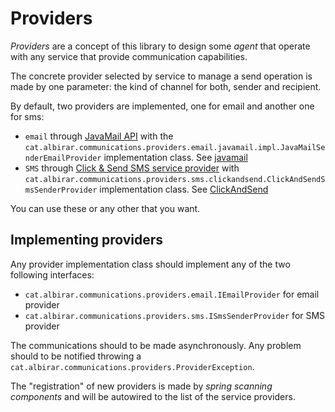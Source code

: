 # Providers

_Providers_ are a concept of this library to design some _agent_ that operate with any service that provide communication capabilities.

The concrete provider selected by service to manage a send operation is made by one parameter: the kind of channel for both, sender and recipient.

By default, two providers are implemented, one for email and another one for sms:

* `email` through [JavaMail API](https://javaee.github.io/javamail) with the `cat.albirar.communications.providers.email.javamail.impl.JavaMailSenderEmailProvider` implementation class.  See [javamail](javamail/index.html)
* `SMS` through [Click & Send SMS service provider](https://clicksend.com) with `cat.albirar.communications.providers.sms.clickandsend.ClickAndSendSmsSenderProvider` implementation class. See [ClickAndSend](clickandsend/index.html)

You can use these or any other that you want.

## Implementing providers

Any provider implementation class should implement any of the two following interfaces:

* `cat.albirar.communications.providers.email.IEmailProvider` for email provider
* `cat.albirar.communications.providers.sms.ISmsSenderProvider` for SMS provider

The communications should to be made asynchronously. Any problem should to be notified throwing a `cat.albirar.communications.providers.ProviderException`.

The "registration" of new providers is made by *spring scanning components* and will be autowired to the list of the service providers.
